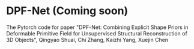 # DPF-Net (Coming soon)
The Pytorch code for paper "DPF-Net: Combining Explicit Shape Priors in Deformable Primitive Field for Unsupervised Structural Reconstruction of 3D Objects", Qingyao Shuai, Chi Zhang, Kaizhi Yang, Xuejin Chen
